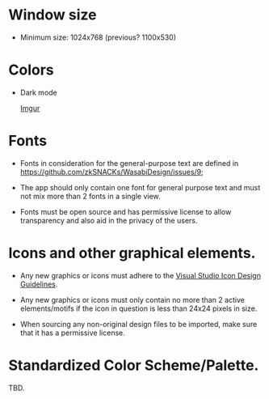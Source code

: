 # Window size

* Minimum size: 1024x768 (previous? 1100x530)

# Colors

* Dark mode 
  
  [Imgur](https://imgur.com/IWCNgCC)

# Fonts

* Fonts in consideration for the general-purpose text are defined in https://github.com/zkSNACKs/WasabiDesign/issues/9; 
* The app should only contain one font for general purpose text and must not mix more than 2 fonts in a single view.

* Fonts must be open source and has permissive license to allow transparency and also aid in the privacy of the users.

# Icons and other graphical elements.

* Any new graphics or icons must adhere to the [Visual Studio Icon Design Guidelines](https://docs.microsoft.com/en-us/visualstudio/extensibility/ux-guidelines/images-and-icons-for-visual-studio?view=vs-2019).

* Any new graphics or icons must only contain no more than 2 active elements/motifs if the icon in question is less than 24x24 pixels in size.

* When sourcing any non-original design files to be imported, make sure that it has a permissive license.  

# Standardized Color Scheme/Palette.

TBD.


